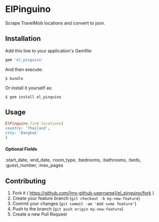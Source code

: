 # ElPinguino

Scrape TravelMob locations and convert to json.

## Installation

Add this line to your application's Gemfile:

```ruby
gem 'el_pinguino'
```

And then execute:

    $ bundle

Or install it yourself as:

    $ gem install el_pinguino

## Usage
```ruby
ElPinguino.find_locations(
country: 'Thailand',
city: 'Bangkok'
)
```

#### Optional Fields
:start_date, :end_date, :room_type, :bedrooms, :bathrooms, :beds, :guest_number, :max_pages

## Contributing

1. Fork it ( https://github.com/[my-github-username]/el_pinguino/fork )
2. Create your feature branch (`git checkout -b my-new-feature`)
3. Commit your changes (`git commit -am 'Add some feature'`)
4. Push to the branch (`git push origin my-new-feature`)
5. Create a new Pull Request
